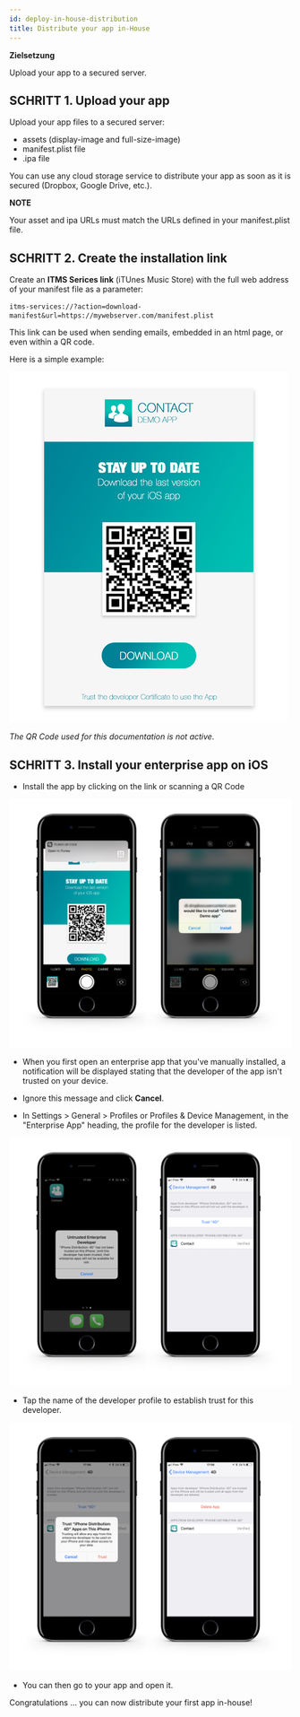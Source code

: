 ```yaml
---
id: deploy-in-house-distribution
title: Distribute your app in-House
---
```

<div class = "objectives"> 

**Zielsetzung**

Upload your app to a secured server.</div> 

## SCHRITT 1. Upload your app

Upload your app files to a secured server:

* assets (display-image and full-size-image)
* manifest.plist file
* .ipa file

You can use any cloud storage service to distribute your app as soon as it is secured (Dropbox, Google Drive, etc.).<div class = "tips"> 

**NOTE**

Your asset and ipa URLs must match the URLs defined in your manifest.plist file.</div> 

## SCHRITT 2. Create the installation link

Create an **ITMS Serices link** (iTUnes Music Store) with the full web address of your manifest file as a parameter:

    itms-services://?action=download-manifest&url=https://mywebserver.com/manifest.plist
    
    

This link can be used when sending emails, embedded in an html page, or even within a QR code.

Here is a simple example:

![Contact demo app install](assets/deploy-in-house/Contact-demo-app-install.png)

*The QR Code used for this documentation is not active.*

## SCHRITT 3. Install your enterprise app on iOS

* Install the app by clicking on the link or scanning a QR Code

![Scan and install](assets/deploy-in-house/Scan-and-install.png)

* When you first open an enterprise app that you've manually installed, a notification will be displayed stating that the developer of the app isn't trusted on your device.

* Ignore this message and click **Cancel**.

* In Settings > General > Profiles or Profiles & Device Management, in the "Enterprise App" heading, the profile for the developer is listed.

![Untrust developer](assets/deploy-in-house/Untrust-developer.png)

* Tap the name of the developer profile to establish trust for this developer.

![Trust-confirmation](assets/deploy-in-house/Trust-confirmation.png)

* You can then go to your app and open it.

Congratulations ... you can now distribute your first app in-house!